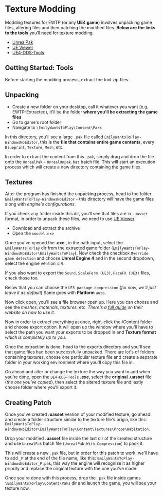 # Texture Modding

Modding textures for EWTP (or any **UE4 game**) involves unpacking game files, altering files and then patching the modified files.
**Below are the links to the tools** you'll need for texture modding.

- [UnrealPak](https://github.com/RiotOreO/unrealpak)
- [UE Viewer](https://www.gildor.org/en/projects/umodel#files)
- [UE4-DDS-Tools](https://github.com/matyalatte/UE4-DDS-Tools)

## Getting Started: Tools

Before starting the modding process, extract the tool zip files.

## Unpacking

- Create a new folder on your desktop, call it whatever you want (e.g. EWTP-Extracted), it'll be the folder **where you'll be extracting the game files**
- Go to game's root folder
- Navigate to `\EmilyWantsToPlay\Content\Paks`

In this directory, you'll see a large `.pak` file called `EmilyWantsToPlay-WindowsNoEditor`, this is the **file that contains entire game contents**, every `Blueprint`, `Texture`, `Mesh`, etc.

In order to extract the content from this `.pak`, simply drag and drop the file onto the `UnrealPak` - `UnrealUnpak.bat` batch file.
This will start an execution process which will create a new directory containing the game files.

## Textures

After the program has finished the unpacking process, head to the folder `EmilyWantsToPlay-WindowsNoEditor` - this directory will have the game files along with *engine's configurations*.

If you check any folder inside this dir, you'll see that files are in `.uasset` format, in order to unpack these files, we need to use [UE Viewer](https://www.gildor.org/en/projects/umodel)

- Download and extract the archive
- Open the `umodel.exe`

Once you've opened the **.exe** , in the path input, select the `EmilyWantsToPlay` dir from the extracted game folder (`EmilyWantsToPlay-WindowsNoEditor\EmilyWantsToPlay`).
Now check the checkbox `Override game detection` and choose **Unreal Engine 4** and in the second dropdown, select the engine version `4.9`.

If you also want to export the `Sound`, `ScaleForm (UE3)`, `FaceFX (UE3)` files, check those too.

Below that you can choose the `UE3 package compression` (*for now, we'll just leave it as default*)
Same goes with **Platform** `auto`.

Now click open, you'll see a file browser open up. Here you can choose and see the *meshes*, *materials*, *textures*, etc.
*There's a [full guide](https://www.gildor.org/en/projects/umodel) on their website on how to use it.*

Now in order to extract everything at once, right-click the /Content folder and choose export option.
It will open up the window where you'll have to select the path you want your exports to be dropped in and **Texture format** *which is completely up to you.*

Once the extraction is done, head to the exports directory and you'll see that game files had been successfully unpacked.
There are lot's of folders containing textures, choose one particular texture file and create a separate folder in your working environment where you'll copy this file in.

Go ahead and alter or change the texture the way you want to and when you're done, open the `UE4-DDS-Tools` **.exe**, select the **original .uasset** file (*the one you've copied*), then select the altered texture file and lastly choose folder where you'll export it.

## Creating Patch

Once you've created **.uasset** version of your modified texture, go ahead and create a folder structure similar to the texture file's origin, like this: `EmilyWantsToPlay-WindowsNoEditor\EmilyWantsToPlay\Content\Textures\Props\Habitation`.

Drop your modified **.uasset** file inside the last dir of the created structure and use `UnrealPak` batch file (`UnrealPak-With-Compression`) to pack it.

This will create a new `.pak` file, but in order for this patch to work, we'll have to add `_P` at the end of the file name, like this: `EmilyWantsToPlay-WindowsNoEditor_P.pak`, this way the engine will recognize it as higher priority and replace the original texture with the one you've made.

Once you're done with this process, drop the `.pak` file inside games `\EmilyWantsToPlay\Content\Paks` dir and launch the game, you will see your texture now.